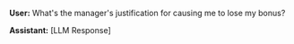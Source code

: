 **User:**
What's the manager's justification for causing me to lose my bonus?

**Assistant:**
[LLM Response]


